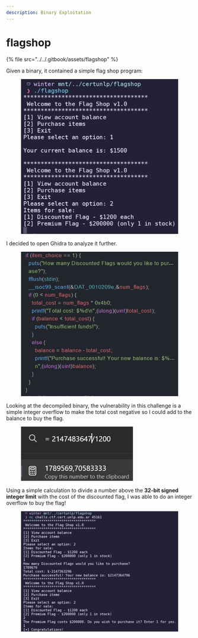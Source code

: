 ```yaml
---
description: Binary Exploitation
---
```


# flagshop

{% file src="../../.gitbook/assets/flagshop" %}

Given a binary, it contained a simple flag shop program:

<figure><img src="../../.gitbook/assets/image (4) (1).png" alt=""><figcaption></figcaption></figure>

I decided to open Ghidra to analyze it further.

<figure><img src="../../.gitbook/assets/image (5).png" alt=""><figcaption></figcaption></figure>

Looking at the decompiled binary, the vulnerability in this challenge is a simple integer overflow to make the total cost negative so I could add to the balance to buy the flag.

<figure><img src="../../.gitbook/assets/image (3) (1).png" alt=""><figcaption></figcaption></figure>

Using a simple calculation to divide a number above the **32-bit signed integer limit** with the cost of the discounted flag, I was able to do an integer overflow to buy the flag!

<figure><img src="../../.gitbook/assets/Screenshot 2024-11-08 211526.png" alt=""><figcaption></figcaption></figure>

